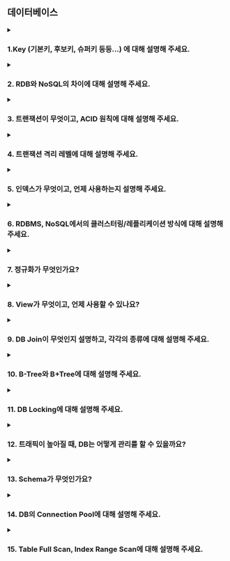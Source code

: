## 데이터베이스

<details>
  <summary><h3>1.Key (기본키, 후보키, 슈퍼키 등등...) 에 대해 설명해 주세요.</h3></summary>
<ul>
<li> 기본키는 수정이 가능한가요?</li>
<li> 외래키 값은 NULL이 들어올 수 있나요?</li>
</ul>
</details>


<details>
  <summary><h3>2. RDB와 NoSQL의 차이에 대해 설명해 주세요.</h3></summary>
<ul>
<li> NoSQL의 강점이 무엇인가요?</li>
<li> RDB의 어떠한 특징 때문에 NoSQL에 비해 부하가 많이 걸릴 수 있을까요?</li>
</ul>
</details>


<details>
  <summary><h3>3. 트랜잭션이 무엇이고, ACID 원칙에 대해 설명해 주세요.</h3></summary>
<ul>
<li> ACID 원칙 중, Durability를 DBMS는 어떻게 보장하나요?</li>
<li> 트랜잭션을 사용해 본 경험이 있나요? 어떤 경우에 사용할 수 있나요?</li>
</ul>
</details>

<details>
  <summary><h3>4. 트랜잭션 격리 레벨에 대해 설명해 주세요.</h3></summary>
<ul>
<li> 모든 DBMS가 4개의 레벨을 모두 구현하고 있나요? 그렇지 않다면 그 이유는 무엇일까요?</li>
<li> 만약 MySQL을 사용하고 있다면, (InnoDB 기준) Undo 영역과 Redo 영역에 대해 설명해 주세요.</li>
  <li> 그런데, 스토리지 엔진이 정확히 무엇을 하는 건가요?</li>
</ul>
</details>

<details>
  <summary><h3>5. 인덱스가 무엇이고, 언제 사용하는지 설명해 주세요.</h3></summary>
<ul>
<li> 일반적으로 인덱스는 수정이 잦은 테이블에선 사용하지 않기를 권합니다. 왜 그럴까요?</li>
<li> 앞 꼬리질문에 대해, 그렇다면 인덱스에서 사용하지 않겠다고 선택한 값은 위 정책을 그대로 따라가나요?</li>
</ul>
</details>

<details>
  <summary><h3>6. RDBMS, NoSQL에서의 클러스터링/레플리케이션 방식에 대해 설명해 주세요.</h3></summary>
<ul>
  <li>이러한 분산 환경에선, 트랜잭션을 어떻게 관리할 수 있을까요?</li>
  <li>마스터, 슬레이브 데이터 동기화 전 까지의 데이터 정합성을 지키는 방법은 무엇이 있을까요?</li>
  <li>다중 트랜잭션 상황에서의 Deadlock 상황과, 이를 해결하기 위한 방법에 대해 설명해 주세요.</li>
</ul>
</details>

<details>
  <summary><h3>7. 정규화가 무엇인가요?</h3></summary>
<ul>
<li> 정규화를 하지 않을 경우, 발생할 수 있는 이상현상에 대해 설명해 주세요.</li>
<li> 각 정규화에 대해, 그 정규화가 진행되기 전/후의 테이블의 변화에 대해 설명해 주세요.</li>
<li> 정규화가 무조건 좋은가요? 그렇지 않다면, 어떤 상황에서 역정규화를 하는게 좋은지 설명해 주세요.</li>
</ul>
</details>

<details>
  <summary><h3>8. View가 무엇이고, 언제 사용할 수 있나요?</h3></summary>
<ul>
<li> 그렇다면, View의 값을 수정해도 실제 테이블에는 반영되지 않나요?</li>
</ul>
</details>

<details>
  <summary><h3>9. DB Join이 무엇인지 설명하고, 각각의 종류에 대해 설명해 주세요.</h3></summary>
<ul>
<li> 사실, JOIN은 상당한 시간이 걸릴 수 있기에 내부적으로 다양한 구현 방식을 사용하고 있습니다. 그 예시에 대해 설명해 주세요.</li>
<li> 그렇다면 입력한 쿼리에서 어떤 구현 방식을 사용하는지는 어떻게 알 수 있나요?</li>
</ul>
</details>

<details>
  <summary><h3>10. B-Tree와 B+Tree에 대해 설명해 주세요.</h3></summary>
<ul>
<li> 그렇다면, B+Tree가 B-Tree에 비해 반드시 좋다고 할 수 있을까요? 그렇지 않다면 어떤 단점이 있을까요?</li>
<li> DB에서 RBT를 사용하지 않고, B-Tree/B+Tree를 사용하는 이유가 있을까요?</li>
</ul>
</details>

<details>
  <summary><h3>11. DB Locking에 대해 설명해 주세요.</h3></summary>
<ul>
<li> Optimistic Lock/Pessimistic Lock에 대해 설명해 주세요.</li>
</ul>
</details>

<details>
  <summary><h3>12. 트래픽이 높아질 때, DB는 어떻게 관리를 할 수 있을까요?</h3></summary>
<ul>
</ul>
</details>

<details>
  <summary><h3>13. Schema가 무엇인가요?</h3></summary>
<ul>
  <li>Schema의 3계층에 대해 설명해 주세요.</li>
</ul>
</details>

<details>
  <summary><h3>14. DB의 Connection Pool에 대해 설명해 주세요.</h3></summary>
<ul>
  <li>DB와 Client가 Connection을 어떻게 구성하는지 설명해 주세요.</li>
</ul>
</details>

<details>
  <summary><h3>15. Table Full Scan, Index Range Scan에 대해 설명해 주세요.</h3></summary>
<ul>
</ul>
</details>

